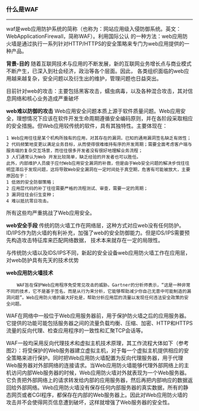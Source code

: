 ### 什么是WAF ###

---
waf是web应用防护系统的简称（也称为：网站应用级入侵防御系统。英文：WebApplicationFirewall，简称WAF）。利用国际公认
的一种方法：web应用防火墙是通过执行一系列针对HTTP/HTTPS的安全策略来专门为web应用提供的一种产品。


<b>背景-目的</b>
随着互联网技术与应用的不断发展，新的互联网业务增长点与商业模式不断产生，已深入到社会经济，政治等各个层面。因此，
各类组织面临的web应用越来越复杂，安全问题以及衍生出的维护，管理问题也日益突出。

目前针对web的攻击：主要包括黑客攻击，蠕虫病毒，以及各种混合攻击，其对信息网络和核心业务造成严重破坏

<b>web难以防御的攻击</b>
Web应用安全问题本质上源于软件质量问题。Web应用安全，理想情况下应该在软件开发生命周期遵循安全编码原则，并在各阶段采取相应的安全措施。但Web应用较传统的软件，具有其独特性。主要体现在：

```
1 Web应用往往是某个机构所独有的应用，对其存在的漏洞，已知的通用漏洞签名缺乏有效性；
2 代码频繁地变更以满足业务目标，从而使得很难维持有序的开发周期；需要全面考虑客户端与服务端的复杂交互场景，而往往很多开发者没有很好地理解业务流程；
3 人们通常认为Web 开发比较简单，缺乏经验的开发者也可以胜任。
此外，内部维护人员疲于应付Web应用安全漏洞的补救，但是由于Web安全问题的解决步伐往往明显滞后于发现问题，这将导致Web安全漏洞在一定时间处于真空期，危害有可能被放大，主要原因在于：
1 低效的安全防御策略；
2 应用层代码的补丁往往需要严格的流程测试、审查，需要一定的周期；
3 漏洞往往会衍生变种；
4 难以抵抗零日攻击。
```
所有这些均严重挑战了Web应用安全。

<b>web安全手段</b>
传统的防火墙工作在网络层，这种方式对应web没有任何防护。
ID/IPS作为防火墙的有利补充，加强了web的安全防御能力。但是IDS/IPS需要预先构造攻击特征库来匹配网络数据，
技术本来就存在一定的局限性。

与传统防火墙以及IDS/IPS不同，新起的安全设备web应用防火墙工作在应用层，对web防护具有先天的技术优势

<b>web应用防火墙技术</b>

        WAF旨在保护Web应用程序免受常见攻击的威胁。Gartner的分析师表示，“这是一种非常不同的技术，它不是基于签名，而是从行为来分析，它能够帮助减少你自己无意中可能制造的漏洞问题”。Web应用防火墙的最大好处是，帮助分析应用层的流量以发现任何违法安全政策的安全问题。

WAF在网络中一般位于Web应用服务器前，用于保护防火墙之后的应用服务器。它提供的功能可能包括服务器之间的流量负载均衡、压缩、加密、HTTP和HTTPS流量的反向代理、检查应用程序的一致性和汇聚TCP会话等。

WAF一般均采用反向代理技术和虚拟主机技术原理，其工作流程大体如下（参考图2）：将受保护的Web服务器建立虚拟主机，对于每一个虚拟主机提供相应的安全策略来进行保护。同时把Web应用防火墙配置为反向代理服务器，用于代理Web服务器对外部网络的连接请求。当Web应用防火墙能够代理外部网络上的主机访问内部Web服务器的时候，Web应用防火墙对外就表现为一个Web服务器。它负责把外部网络上的请求转发给内部的应用服务器，然后再把内部响应的数据返回给外部网络。Web应用防火墙没有保存任何内部服务器的真实数据，所有的静态网页或者CGI程序，都保存在内部的Web服务器上。因此对Web应用防火墙的攻击并不会使得网页信息遭到破坏，这样就增强了Web服务器的安全性。

